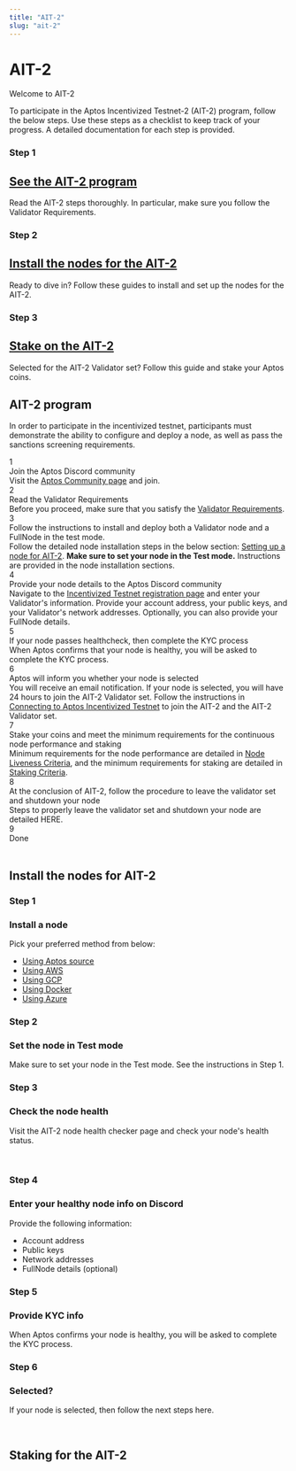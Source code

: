 ```yaml
---
title: "AIT-2"
slug: "ait-2"
---
```


# AIT-2

<p class="card-section-h2">Welcome to AIT-2</p>

To participate in the Aptos Incentivized Testnet-2 (AIT-2) program, follow the below steps. Use these steps as a checklist to keep track of your progress. A detailed documentation for each step is provided.

<div class="docs-card-container">
<div class="row row-cols-1 row-cols-md-3 g-4">
  <div class="col">
    <div class="card h-100">
    <h3 class="card-header">Step 1</h3>
      <div class="card-body d-flex flex-column">
        <a href="#ait-2-program" class="card-title card-link stretched-link"> <h2>See the AIT-2 program</h2></a>
        <p class="card-text">Read the AIT-2 steps thoroughly. In particular, make sure you follow the Validator Requirements.</p>
      </div>
    </div>
  </div>
  <div class="col" >
    <div class="card h-100">
     <h3 class="card-header">Step 2</h3>
      <div class="card-body d-flex flex-column">
      <a href="#install-the-nodes-for-ait-2" class="card-title card-link stretched-link"> <h2>Install the nodes for the AIT-2</h2></a>
        <p class="card-text">Ready to dive in? Follow these guides to install and set up the nodes for the AIT-2.</p>     
      </div>
    </div>
  </div>
  <div class="col" >
    <div class="card h-100">
     <h3 class="card-header">Step 3</h3>
      <div class="card-body d-flex flex-column">
      <a href="#staking-for-the-ait-2" class="card-title card-link stretched-link"> <h2>Stake on the AIT-2</h2></a>
        <p class="card-text">Selected for the AIT-2 Validator set? Follow this guide and stake your Aptos coins.</p>     
      </div>
    </div>
  </div>
</div>
</div>

## AIT-2 program

In order to participate in the incentivized testnet, participants must demonstrate the ability to configure and deploy a node, as well as pass the sanctions screening requirements.

<div class="docs-card-container">
<div class="step">
    <div>
        <div class="circle">1</div>
    </div>
    <div>
        <div class="step-title">Join the Aptos Discord community</div>
        <div class="step-caption">Visit the <a class="reference external" href="https://community.aptoslabs.com/">Aptos Community page</a> and join.  </div>
    </div>
</div>
<div class="step">
    <div>
        <div class="circle">2</div>
    </div>
    <div>
        <div class="step-title">Read the Validator Requirements</div>
        <div class="step-caption">Before you proceed, make sure that you satisfy the <a href="../validator-node/validator-requirements">Validator Requirements</a>.  </div>
    </div>
</div>
<div class="step">
    <div>
        <div class="circle">3</div>
    </div>
    <div>
        <div class="step-title">Follow the instructions to install and deploy both a Validator node and a FullNode in the test mode.</div>
        <div class="step-caption">Follow the detailed node installation steps in the below section: <a href="https://aptos.dev/nodes/validator-node/index#setting-up-a-node-for-ait-2">Setting up a node for AIT-2</a>. <strong>Make sure to set your node in the Test mode.</strong> Instructions are provided in the node installation sections. </div>
    </div>
</div>
<div class="step">
    <div>
        <div class="circle">4</div>
    </div>
    <div>
        <div class="step-title">Provide your node details to the Aptos Discord community</div>
        <div class="step-caption">Navigate to the <a href="https://community.aptoslabs.com/">Incentivized Testnet registration page</a> and enter your Validator's information. Provide your account address, your public keys, and your Validator's network addresses. Optionally, you can also provide your FullNode details. </div>
    </div>
</div>
<div class="step">
    <div>
        <div class="circle">5</div>
    </div>
    <div>
        <div class="step-title">If your node passes healthcheck, then complete the KYC process</div>
        <div class="step-caption">When Aptos confirms that your node is healthy, you will be asked to complete the KYC process. </div>
    </div>
</div>
<div class="step">
    <div>
        <div class="circle">6</div>
    </div>
    <div>
        <div class="step-title">Aptos will inform you whether your node is selected</div>
        <div class="step-caption">You will receive an email notification. If your node is selected, you will have 24 hours to join the AIT-2 Validator set. Follow the  instructions in <a href="https://aptos.dev/tutorials/validator-node/connect-to-testnet/">Connecting to Aptos Incentivized Testnet</a> to join the AIT-2 and the AIT-2 Validator set. </div>
    </div>
</div>
<div class="step">
    <div>
        <div class="circle">7</div>
    </div>
    <div>
        <div class="step-title">Stake your coins and meet the minimum requirements for the continuous node performance and staking</div>
        <div class="step-caption">Minimum requirements for the node performance are detailed in <a href="https://aptos.dev/reference/node-liveness-criteria">Node Liveness Criteria</a>, and the minimum requirements for staking are detailed in <a href="">Staking Criteria</a>. </div>
    </div>
</div>
<div class="step">
    <div>
        <div class="circle">8</div>
    </div>
    <div>
        <div class="step-title">At the conclusion of AIT-2, follow the procedure to leave the validator set and shutdown your node</div>
        <div class="step-caption">Steps to properly leave the validator set and shutdown your node are detailed HERE. </div>
    </div>
</div>
<div class="step">
    <div>
    <div class="step-active circle">9</div>
    </div>
    <div>
    <div class="step-title">Done</div>
    </div>
    </div>
    </div>
<div>
<br />

## Install the nodes for AIT-2

<div class="docs-card-container">
<div class="row row-cols-1 row-cols-md-3 g-4">
  <div class="col">
    <div class="card h-100">
    <h3 class="card-header">Step 1</h3>
      <div class="card-body d-flex flex-column">
        <h3 class="card-title">Install a node</h3>
        <p class="card-text">Pick your preferred method from below:</p>
        <ul class="list-group list-group-flush">
          <li class="list-group-item"><a href="https://aptos.dev/tutorials/validator-node/run-validator-node-using-source/" class="card-link">Using Aptos source</a></li>
          <li class="list-group-item"><a href="https://aptos.dev/tutorials/validator-node/run-validator-node-using-aws" class="card-link">Using AWS</a></li>
          <li class="list-group-item"><a href="https://aptos.dev/tutorials/validator-node/run-validator-node-using-gcp" class="card-link">Using GCP</a></li>
          <li class="list-group-item"><a href="https://aptos.dev/tutorials/validator-node/run-validator-node-using-docker" class="card-link">Using Docker</a></li>
          <li class="list-group-item"><a href="https://aptos.dev/tutorials/validator-node/run-validator-node-using-azure" class="card-link">Using Azure</a></li>
        </ul>
      </div>
    </div>
  </div>
  <div class="col" >
    <div class="card h-100">
     <h3 class="card-header">Step 2</h3>
      <div class="card-body d-flex flex-column">
        <h3 class="card-title">Set the node in Test mode</h3>
        <p class="card-text">Make sure to set your node in the Test mode. See the instructions in Step 1.</p>     
      </div>
    </div>
  </div>
  <div class="col">
    <div class="card h-100">  
    <h3 class="card-header">Step 3</h3>
      <div class="card-body d-flex flex-column">
        <h3 class="card-title">Check the node health</h3>
        <p class="card-text">Visit the AIT-2 node health checker page and check your node's health status.</p>
      </div>
    </div>
  </div>
</div>
<br />
<div class="row row-cols-1 row-cols-md-3 g-4 ">
  <div class="col">
    <div class="card h-100">
    <h3 class="card-header">Step 4</h3>
      <div class="card-body d-flex flex-column">
        <h3 class="card-title">Enter your healthy node info on Discord</h3>
        <p class="card-text">Provide the following information:</p>
        <ul class="list-group list-group-flush">
          <li class="list-group-item">Account address</li>
          <li class="list-group-item">Public keys</li>
          <li class="list-group-item">Network addresses</li>
          <li class="list-group-item">FullNode details (optional)</li>
        </ul>
      </div>
    </div>
  </div>
  <div class="col">
    <div class="card h-100">
     <h3 class="card-header">Step 5</h3>
      <div class="card-body d-flex flex-column">
        <h3 class="card-title">Provide KYC info</h3>
        <p class="card-text">When Aptos confirms your node is healthy, you will be asked to complete the KYC process.</p>     
      </div>
    </div>
  </div>
  <div class="col">
    <div class="card h-100">   
    <h3 class="card-header">Step 6</h3>
      <div class="card-body d-flex flex-column">
        <h3 class="card-title">Selected?</h3>
        <p class="card-text">If your node is selected, then follow the next steps here.</p>
      </div>
    </div>
  </div>
</div>
</div>
</div>
<br />

## Staking for the AIT-2
